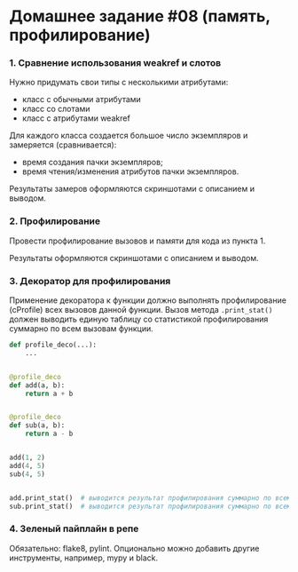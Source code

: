 # Домашнее задание #08 (память, профилирование)

### 1. Сравнение использования weakref и слотов
Нужно придумать свои типы с несколькими атрибутами:
- класс с обычными атрибутами
- класс со слотами
- класс с атрибутами weakref

Для каждого класса создается большое число экземпляров и замеряется (сравнивается):
- время создания пачки экземпляров;
- время чтения/изменения атрибутов пачки экземпляров.

Результаты замеров оформляются скриншотами c описанием и выводом.

### 2. Профилирование
Провести профилирование вызовов и памяти для кода из пункта 1.

Результаты оформляются скриншотами c описанием и выводом.

### 3. Декоратор для профилирования
Применение декоратора к функции должно выполнять прoфилирование (cProfile) всех вызовов данной функции.
Вызов метода `.print_stat()` должен выводить единую таблицу со статистикой профилирования суммарно по всем вызовам функции.


```py
def profile_deco(...):
    ...


@profile_deco
def add(a, b):
    return a + b


@profile_deco
def sub(a, b):
    return a - b


add(1, 2)
add(4, 5)
sub(4, 5)


add.print_stat()  # выводится результат профилирования суммарно по всем вызовам функции add (всего два вызова)
sub.print_stat()  # выводится результат профилирования суммарно по всем вызовам функции sub (всего один вызов)
```

### 4. Зеленый пайплайн в репе
Обязательно: flake8, pylint.
Опционально можно добавить другие инструменты, например, mypy и black.

